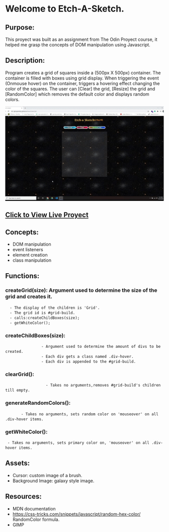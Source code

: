 # Welcome to Etch-A-Sketch.
## Purpose: 
 This proyect was built as an assignment from The Odin Proyect course, it helped me grasp 
 the concepts of DOM manipulation using Javascript.
## Description: 
Program creates a grid of squares inside a (500px X 500px) container. The container is filled 
with boxes using grid display. When triggering the event (Onmouse hover) on the container, triggers a 
hovering effect changing the color of the squares. The user can [Clear] the grid, 
[Resize] the grid and [RandomColor] which removes the default
color and displays random colors.

<img src="etchsketchGiphy.gif" height="300" style="object-fit:cover;" >

## [Click to View Live Proyect](https://ajprogramdev.github.io/HoverColorGrid/)

## Concepts:
 - DOM manipulation
 - event listeners
 - element creation 
 - class manipulation


## Functions:
   ### createGrid(size): Argument used to determine the size of the grid and creates it.
      - The display of the children is 'Grid'.
      - The grid id is #grid-build.
      - calls:createChildBoxes(size);
      - getWhiteColor();

 ### createChildBoxes(size): 
                    - Argument used to determine the amount of divs to be created.
                    - Each div gets a class named .div-hover.
                    - Each div is appended to the #grid-build.
                    
### clearGrid(): 
                      - Takes no arguments,removes #grid-build's children till empty.

### generateRandomColors():
           - Takes no arguments, sets random color on 'mouseover' on all .div-hover items.
           
### getWhiteColor(): 
     - Takes no arguments, sets primary color on, 'mouseover' on all .div-hover items.


## Assets:

- Cursor: custom image of a brush.
- Background Image: galaxy style image.

## Resources:
- MDN documentation
- https://css-tricks.com/snippets/javascript/random-hex-color/ RandomColor formula.
- GIMP





